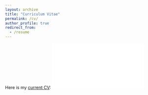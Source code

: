 ```yaml
---
layout: archive
title: "Curriculum Vitae"
permalink: /cv/
author_profile: true
redirect_from:
  - /resume
---
```


Here is my [current CV](/files/CV.pdf):
<embed src="/files/CV.pdf" type="application/pdf" />

